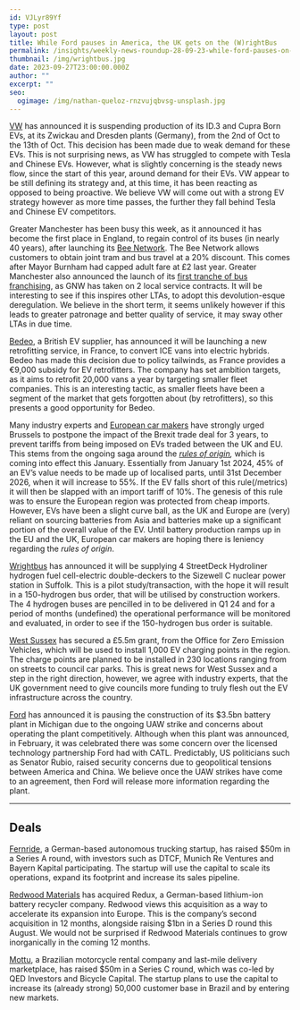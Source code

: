 ```yaml
---
id: VJLyr89Yf
type: post
layout: post
title: While Ford pauses in America, the UK gets on the (W)rightBus
permalink: /insights/weekly-news-roundup-28-09-23-while-ford-pauses-on-america-the-uk-gets-on-the-wrightbus/
thumbnail: /img/wrightbus.jpg
date: 2023-09-27T23:00:00.000Z
author: ""
excerpt: ""
seo:
  ogimage: /img/nathan-queloz-rnzvujqbvsg-unsplash.jpg
---
```

[VW](https://www.reuters.com/business/autos-transportation/volkswagen-temporarily-pause-production-two-ev-car-models-due-drop-demand-2023-09-26/) has announced it is suspending production of its ID.3 and Cupra Born EVs, at its Zwickau and Dresden plants (Germany), from the 2nd of Oct to the 13th of Oct. This decision has been made due to weak demand for these EVs. This is not surprising news, as VW has struggled to compete with Tesla and Chinese EVs. However, what is slightly concerning is the steady news flow, since the start of this year, around demand for their EVs. VW appear to be still defining its strategy and, at this time, it has been reacting as opposed to being proactive. We believe VW will come out with a strong EV strategy however as more time passes, the further they fall behind Tesla and Chinese EV competitors.

Greater Manchester has been busy this week, as it announced it has become the first place in England, to regain control of its buses (in nearly 40 years), after launching its [Bee Network](https://www.stockport.gov.uk/news/greater-manchester-becomes-first-place-in-england-to-retake-control-of-buses). The Bee Network allows customers to obtain joint tram and bus travel at a 20% discount. This comes after Mayor Burnham had capped adult fare at £2 last year. Greater Manchester also announced the launch of its [first tranche of bus franchising](https://www.route-one.net/bus/greater-manchester-bus-franchising-first-tranche-goes-live/?utm_source=routeone&utm_campaign=6bf79510f0-EMAIL_CAMPAIGN_2023_09_27_NEWS+_DIGEST&utm_medium=email&utm_term=0_-ecdfdee912-%5BLIST_EMAIL_ID%5D), as GNW has taken on 2 local service contracts. It will be interesting to see if this inspires other LTAs, to adopt this devolution-esque deregulation. We believe in the short term, it seems unlikely however if this leads to greater patronage and better quality of service, it may sway other LTAs in due time.

[Bedeo](https://www.reuters.com/business/autos-transportation/uk-ev-supplier-bedeo-launches-electric-van-conversions-france-2023-09-27/), a British EV supplier, has announced it will be launching a new retrofitting service, in France, to convert ICE vans into electric hybrids. Bedeo has made this decision due to policy tailwinds, as France provides a €9,000 subsidy for EV retrofitters. The company has set ambition targets, as it aims to retrofit 20,000 vans a year by targeting smaller fleet companies. This is an interesting tactic, as smaller fleets have been a segment of the market that gets forgotten about (by retrofitters), so this presents a good opportunity for Bedeo.

Many industry experts and [European car makers](https://www.am-online.com/news/manufacturer/2023/09/26/brexit-rules-could-see-eu/uk-industry-losing-handing-market-to-ev-competitors) have strongly urged Brussels to postpone the impact of the Brexit trade deal for 3 years, to prevent tariffs from being imposed on EVs traded between the UK and EU. This stems from the ongoing saga around the *[rules of origin](https://www.ft.com/content/5305ab3e-6f54-4a70-945b-c3f3c78f5fa6),* which is coming into effect this January. Essentially from January 1st 2024, 45% of an EV’s value needs to be made up of localised parts, until 31st December 2026, when it will increase to 55%. If the EV falls short of this rule(/metrics) it will then be slapped with an import tariff of 10%. The genesis of this rule was to ensure the European region was protected from cheap imports. However, EVs have been a slight curve ball, as the UK and Europe are (very) reliant on sourcing batteries from Asia and batteries make up a significant portion of the overall value of the EV. Until battery production ramps up in the EU and the UK, European car makers are hoping there is leniency regarding the *rules of origin*.

[Wrightbus](https://www.route-one.net/news/wrightbus-work-with-sizewell-c-could-see-150-hydrogen-bus-fleet/) has announced it will be supplying 4 StreetDeck Hydroliner hydrogen fuel cell-electric double-deckers to the Sizewell C nuclear power station in Suffolk. This is a pilot study/transaction, with the hope it will result in a 150-hydrogen bus order, that will be utilised by construction workers. The 4 hydrogen buses are pencilled in to be delivered in Q1 24 and for a period of months (undefined) the operational performance will be monitored and evaluated, in order to see if the 150-hydrogen bus order is suitable.

[West Sussex](https://www.bbc.co.uk/news/uk-england-sussex-66887587) has secured a £5.5m grant, from the Office for Zero Emission Vehicles, which will be used to install 1,000 EV charging points in the region. The charge points are planned to be installed in 230 locations ranging from on streets to council car parks. This is great news for West Sussex and a step in the right direction, however, we agree with industry experts, that the UK government need to give councils more funding to truly flesh out the EV infrastructure across the country.

[Ford](https://www.ft.com/content/d47a2784-75a4-465e-8e1e-ad0c3576cb28) has announced it is pausing the construction of its $3.5bn battery plant in Michigan due to the ongoing UAW strike and concerns about operating the plant competitively. Although when this plant was announced, in February, it was celebrated there was some concern over the licensed technology partnership Ford had with CATL. Predictably, US politicians such as Senator Rubio, raised security concerns due to geopolitical tensions between America and China. We believe once the UAW strikes have come to an agreement, then Ford will release more information regarding the plant.

- - -

## Deals

[Fernride](https://thenextweb.com/news/german-startup-fernride-autonomous-trucking), a German-based autonomous trucking startup, has raised $50m in a Series A round, with investors such as DTCF, Munich Re Ventures and Bayern Kapital participating. The startup will use the capital to scale its operations, expand its footprint and increase its sales pipeline.

[Redwood Materials](https://www.automotivedive.com/news/redwood-materials-battery-recycler-redux-recycling-electric-vehicles/694403/#:~:text=from%20your%20inbox.-,Redwood%20Materials%20acquires%20leading%20EU%20battery%20recycler%20Redux%20Recycling,targets%20and%20recycled%20content%20minimums.) has acquired Redux, a German-based lithium-ion battery recycler company. Redwood views this acquisition as a way to accelerate its expansion into Europe. This is the company’s second acquisition in 12 months, alongside raising $1bn in a Series D round this August. We would not be surprised if Redwood Materials continues to grow inorganically in the coming 12 months.  

[Mottu](https://www.prnewswire.com/news-releases/brazils-mottu-closes-50m-series-c-to-expand-its-last-mile-logistics-ecosystem-301929070.html), a Brazilian motorcycle rental company and last-mile delivery marketplace, has raised $50m in a Series C round, which was co-led by QED Investors and Bicycle Capital. The startup plans to use the capital to increase its (already strong) 50,000 customer base in Brazil and by entering new markets.